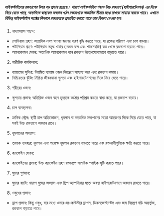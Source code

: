 ##### লাইফস্টাইলের রক্তচাপের উপর বড় প্রভাব রয়েছে। খারাপ লাইফস্টাইল পছন্দ উচ্চ রক্তচাপ (হাইপারটেনশন) এর দিকে নিয়ে যেতে পারে, অন্যদিকে স্বাস্থ্যকর অভ্যাস গঠন রক্তচাপকে স্বাভাবিক সীমার মধ্যে রাখতে সাহায্য করতে পারে। এখানে বিভিন্ন লাইফস্টাইল ফ্যাক্টর কিভাবে রক্তচাপকে প্রভাবিত করতে পারে তার বিবরণ দেওয়া হল:

1. খাদ্যাভ্যাস পছন্দ:
  - সোডিয়াম গ্রহণ: অত্যধিক লবণ খাওয়া জলের ধারণ বৃদ্ধি করতে পারে, যা রক্তের পরিমাণ এবং চাপ বাড়ায়।
  - পটাসিয়াম গ্রহণ: পটাসিয়াম সমৃদ্ধ খাবার (যেমন ফল এবং শাকসবজি) কম খেলে রক্তচাপ বাড়তে পারে।
  - অ্যালকোহল সেবন: অত্যধিক অ্যালকোহল পান রক্তচাপ উল্লেখযোগ্যভাবে বাড়াতে পারে।

2. শারীরিক কার্যকলাপ:
  - ব্যায়ামের সুবিধা: নিয়মিত ব্যায়াম ওজন নিয়ন্ত্রণে সাহায্য করে এবং রক্তচাপ কমায়।
  - নিষ্ক্রিয়তার ঝুঁকি: নিষ্ক্রিয় জীবনযাত্রা স্থূলতা এবং হাইপারটেনশনের দিকে নিয়ে যেতে পারে।

3. শরীরের ওজন:
  - স্থূলতার প্রভাব: অতিরিক্ত ওজন বহন হৃদয়কে কঠোর পরিশ্রম করতে বাধ্য করে, যা রক্তচাপ বাড়ায়।

4. চাপ ব্যবস্থাপনা:
  - ক্রনিক স্ট্রেস: স্থায়ী চাপ অতিভোজন, ধূমপান বা অত্যধিক মদ্যপানের মতো আচরণের দিকে নিয়ে যেতে পারে, যা সবই উচ্চ রক্তচাপে অবদান রাখে।

5. ধূমপানের অভ্যাস:
  - তামাক ব্যবহার: ধূমপান এবং পরোক্ষ ধূমপান রক্তচাপ বাড়াতে পারে এবং রক্তনালীগুলিকে ক্ষতি করতে পারে।

6. ক্যাফেইন সেবন:
  - ক্যাফেইনের প্রভাব: উচ্চ ক্যাফেইন গ্রহণ রক্তচাপে সাময়িক স্পাইক সৃষ্টি করতে পারে।

7. ঘুমের গুণমান:
  - ঘুমের ব্যাধি: খারাপ ঘুমের অভ্যাস এবং স্লিপ অ্যাপনিয়ার মতো অবস্থা হাইপারটেনশনে অবদান রাখতে পারে।

8. ওষুধের প্রভাব:
  - ড্রাগ প্রভাব: কিছু ওষুধ, যার মধ্যে ওভার-দ্য-কাউন্টার ড্রাগস, ডিকনজেস্ট্যান্টস এবং জন্ম নিয়ন্ত্রণ বড়ি অন্তর্ভুক্ত, রক্তচাপ বাড়াতে পারে।